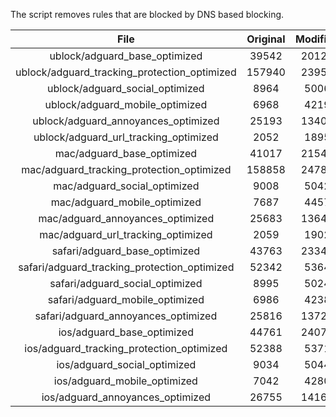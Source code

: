 The script removes rules that are blocked by DNS based blocking.


| File | Original | Modified |
|:----:|:-----:|:-----:|
| ublock/adguard_base_optimized | 39542 | 20127 |
| ublock/adguard_tracking_protection_optimized | 157940 | 23954 |
| ublock/adguard_social_optimized | 8964 | 5006 |
| ublock/adguard_mobile_optimized | 6968 | 4219 |
| ublock/adguard_annoyances_optimized | 25193 | 13401 |
| ublock/adguard_url_tracking_optimized | 2052 | 1895 |
| mac/adguard_base_optimized | 41017 | 21545 |
| mac/adguard_tracking_protection_optimized | 158858 | 24780 |
| mac/adguard_social_optimized | 9008 | 5042 |
| mac/adguard_mobile_optimized | 7687 | 4457 |
| mac/adguard_annoyances_optimized | 25683 | 13649 |
| mac/adguard_url_tracking_optimized | 2059 | 1902 |
| safari/adguard_base_optimized | 43763 | 23348 |
| safari/adguard_tracking_protection_optimized | 52342 | 5364 |
| safari/adguard_social_optimized | 8995 | 5024 |
| safari/adguard_mobile_optimized | 6986 | 4238 |
| safari/adguard_annoyances_optimized | 25816 | 13725 |
| ios/adguard_base_optimized | 44761 | 24070 |
| ios/adguard_tracking_protection_optimized | 52388 | 5371 |
| ios/adguard_social_optimized | 9034 | 5044 |
| ios/adguard_mobile_optimized | 7042 | 4280 |
| ios/adguard_annoyances_optimized | 26755 | 14166 |